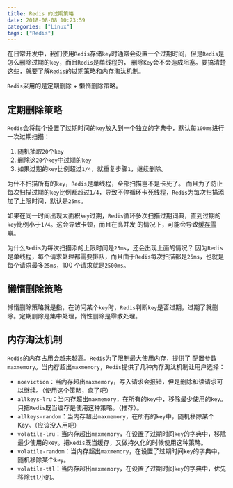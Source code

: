 ```yaml
---
title: Redis 的过期策略
date: 2018-08-08 10:23:59
categories: ["Linux"]
tags: ["Redis"]
---
```


在日常开发中，我们使用`Redis`存储`key`时通常会设置一个过期时间，但是`Redis`是怎么删除过期的`key`，而且`Redis`是单线程的，
删除`Key`会不会造成阻塞。要搞清楚这些，就要了解`Redis`的过期策略和内存淘汰机制。

<!-- more -->

`Redis`采用的是定期删除 + 懒惰删除策略。

## 定期删除策略
`Redis`会将每个设置了过期时间的`key`放入到一个独立的字典中，默认每`100ms`进行一次过期扫描：
1. 随机抽取`20`个`key`
2. 删除这`20`个`key`中过期的`key`
3. 如果过期的`key`比例超过`1/4`，就重复步骤`1`，继续删除。

为什不扫描所有的`key`，`Redis`是单线程，全部扫描岂不是卡死了。
而且为了防止每次扫描过期的`key`比例都超过`1/4`，导致不停循环卡死线程，`Redis`为每次扫描添加了上限时间，默认是`25ms`。

如果在同一时间出现大面积`key`过期，`Redis`循环多次扫描过期词典，直到过期的`key`比例小于`1/4`。这会导致卡顿，而且在高并发
的情况下，可能会导致[缓存雪崩](/2018/08/08/redis-expire-strategy/)。

为什么`Redis`为每次扫描添的上限时间是`25ms`，还会出现上面的情况？
因为`Redis`是单线程，每个请求处理都需要排队，而且由于`Redis`每次扫描都是`25ms`，也就是每个请求最多`25ms`，100 个请求就是`2500ms`。

## 懒惰删除策略
懒惰删除策略就是指，在访问某个`key`时，`Redis`判断`key`是否过期，过期了就删除。定期删除是集中处理，惰性删除是零散处理。

## 内存淘汰机制
`Redis`的内存占用会越来越高。`Redis`为了限制最大使用内存，提供了
配置参数`maxmemory`。当内存超出`maxmemory`，`Redis`提供了几种内存淘汰机制让用户选择：
- `noeviction`：当内存超出`maxmemory`，写入请求会报错，但是删除和读请求可以继续。（使用这个策略，疯了吧）
- `allkeys-lru`：当内存超出`maxmemory`，在所有的`key`中，移除最少使用的`key`。只把`Redis`既当缓存是使用这种策略。（推荐）。
- `allkeys-random`：当内存超出`maxmemory`，在所有的`key`中，随机移除某个 Key。（应该没人用吧）
- `volatile-lru`：当内存超出`maxmemory`，在设置了过期时间`key`的字典中，移除最少使用的`key`。把`Redis`既当缓存，又做持久化的时候使用这种策略。
- `volatile-random`：当内存超出`maxmemory`，在设置了过期时间`key`的字典中，随机移除某个`key`。
- `volatile-ttl`：当内存超出`maxmemory`，在设置了过期时间`key`的字典中，优先移除`ttl`小的。

